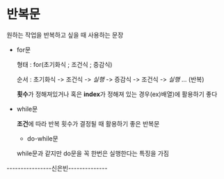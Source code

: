 # 반복문

원하는 작업을 반복하고 싶을 때 사용하는 문장

* for문 

    형태 : for(초기화식 ; 조건식 ; 증감식)

    순서 : 초기화식 -> 조건식 -> *실행* -> 증감식 -> 조건식 -> *실행* ... (반복)

    **횟수**가 정해져있거나 혹은 **index**가 정해져 있는 경우(ex)배열)에 활용하기 좋다

* while문

    **조건**에 따라 반복 횟수가 결정될 때 활용하기 좋은 반복문

    * do-while문

    while문과 같지만 do문을 꼭 한번은 실행한다는 특징을 가짐

----------------신은빈--------------